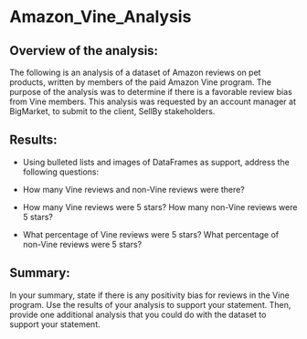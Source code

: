 # Amazon_Vine_Analysis

## Overview of the analysis: 
The following is an analysis of a dataset of Amazon reviews on pet products, written by members of the paid Amazon Vine program. The purpose of the analysis was to determine if there is a favorable review bias from Vine members. This analysis was requested by an account manager at BigMarket, to submit to the client, SellBy stakeholders.

## Results: 
- Using bulleted lists and images of DataFrames as support, address the following questions:

- How many Vine reviews and non-Vine reviews were there?

- How many Vine reviews were 5 stars? How many non-Vine reviews were 5 stars?

- What percentage of Vine reviews were 5 stars? What percentage of non-Vine reviews were 5 stars?

## Summary: 
In your summary, state if there is any positivity bias for reviews in the Vine program. Use the results of your analysis to support your statement. Then, provide one additional analysis that you could do with the dataset to support your statement.
